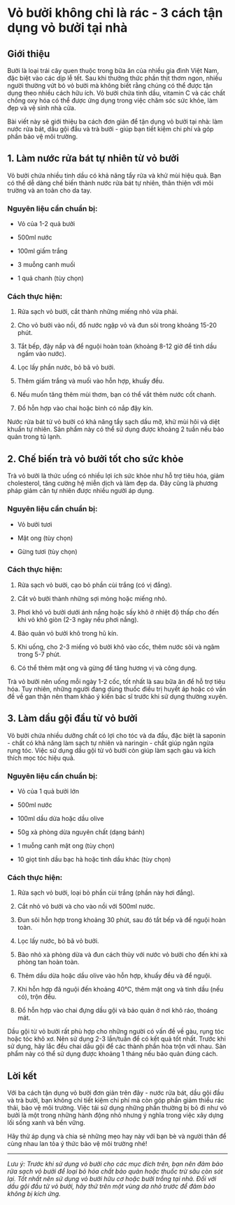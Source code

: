 ﻿
# Vỏ bưởi không chỉ là rác - 3 cách tận dụng vỏ bưởi tại nhà

## Giới thiệu

Bưởi là loại trái cây quen thuộc trong bữa ăn của nhiều gia đình Việt Nam, đặc biệt vào các dịp lễ tết. Sau khi thưởng thức phần thịt thơm ngon, nhiều người thường vứt bỏ vỏ bưởi mà không biết rằng chúng có thể được tận dụng theo nhiều cách hữu ích. Vỏ bưởi chứa tinh dầu, vitamin C và các chất chống oxy hóa có thể được ứng dụng trong việc chăm sóc sức khỏe, làm đẹp và vệ sinh nhà cửa.

Bài viết này sẽ giới thiệu ba cách đơn giản để tận dụng vỏ bưởi tại nhà: làm nước rửa bát, dầu gội đầu và trà bưởi - giúp bạn tiết kiệm chi phí và góp phần bảo vệ môi trường.

## 1. Làm nước rửa bát tự nhiên từ vỏ bưởi

Vỏ bưởi chứa nhiều tinh dầu có khả năng tẩy rửa và khử mùi hiệu quả. Bạn có thể dễ dàng chế biến thành nước rửa bát tự nhiên, thân thiện với môi trường và an toàn cho da tay.

### Nguyên liệu cần chuẩn bị:

-   Vỏ của 1-2 quả bưởi
    
-   500ml nước
    
-   100ml giấm trắng
    
-   3 muỗng canh muối
    
-   1 quả chanh (tùy chọn)
    

### Cách thực hiện:

1.  Rửa sạch vỏ bưởi, cắt thành những miếng nhỏ vừa phải.
    
2.  Cho vỏ bưởi vào nồi, đổ nước ngập vỏ và đun sôi trong khoảng 15-20 phút.
    
3.  Tắt bếp, đậy nắp và để nguội hoàn toàn (khoảng 8-12 giờ để tinh dầu ngấm vào nước).
    
4.  Lọc lấy phần nước, bỏ bã vỏ bưởi.
    
5.  Thêm giấm trắng và muối vào hỗn hợp, khuấy đều.
    
6.  Nếu muốn tăng thêm mùi thơm, bạn có thể vắt thêm nước cốt chanh.
    
7.  Đổ hỗn hợp vào chai hoặc bình có nắp đậy kín.
    

Nước rửa bát từ vỏ bưởi có khả năng tẩy sạch dầu mỡ, khử mùi hôi và diệt khuẩn tự nhiên. Sản phẩm này có thể sử dụng được khoảng 2 tuần nếu bảo quản trong tủ lạnh.

## 2. Chế biến trà vỏ bưởi tốt cho sức khỏe

Trà vỏ bưởi là thức uống có nhiều lợi ích sức khỏe như hỗ trợ tiêu hóa, giảm cholesterol, tăng cường hệ miễn dịch và làm đẹp da. Đây cũng là phương pháp giảm cân tự nhiên được nhiều người áp dụng.

### Nguyên liệu cần chuẩn bị:

-   Vỏ bưởi tươi
    
-   Mật ong (tùy chọn)
    
-   Gừng tươi (tùy chọn)
    

### Cách thực hiện:

1.  Rửa sạch vỏ bưởi, cạo bỏ phần cùi trắng (có vị đắng).
    
2.  Cắt vỏ bưởi thành những sợi mỏng hoặc miếng nhỏ.
    
3.  Phơi khô vỏ bưởi dưới ánh nắng hoặc sấy khô ở nhiệt độ thấp cho đến khi vỏ khô giòn (2-3 ngày nếu phơi nắng).
    
4.  Bảo quản vỏ bưởi khô trong hũ kín.
    
5.  Khi uống, cho 2-3 miếng vỏ bưởi khô vào cốc, thêm nước sôi và ngâm trong 5-7 phút.
    
6.  Có thể thêm mật ong và gừng để tăng hương vị và công dụng.
    

Trà vỏ bưởi nên uống mỗi ngày 1-2 cốc, tốt nhất là sau bữa ăn để hỗ trợ tiêu hóa. Tuy nhiên, những người đang dùng thuốc điều trị huyết áp hoặc có vấn đề về gan thận nên tham khảo ý kiến bác sĩ trước khi sử dụng thường xuyên.

## 3. Làm dầu gội đầu từ vỏ bưởi

Vỏ bưởi chứa nhiều dưỡng chất có lợi cho tóc và da đầu, đặc biệt là saponin - chất có khả năng làm sạch tự nhiên và naringin - chất giúp ngăn ngừa rụng tóc. Việc sử dụng dầu gội từ vỏ bưởi còn giúp làm sạch gàu và kích thích mọc tóc hiệu quả.

### Nguyên liệu cần chuẩn bị:

-   Vỏ của 1 quả bưởi lớn
    
-   500ml nước
    
-   100ml dầu dừa hoặc dầu olive
    
-   50g xà phòng dừa nguyên chất (dạng bánh)
    
-   1 muỗng canh mật ong (tùy chọn)
    
-   10 giọt tinh dầu bạc hà hoặc tinh dầu khác (tùy chọn)
    

### Cách thực hiện:

1.  Rửa sạch vỏ bưởi, loại bỏ phần cùi trắng (phần này hơi đắng).
    
2.  Cắt nhỏ vỏ bưởi và cho vào nồi với 500ml nước.
    
3.  Đun sôi hỗn hợp trong khoảng 30 phút, sau đó tắt bếp và để nguội hoàn toàn.
    
4.  Lọc lấy nước, bỏ bã vỏ bưởi.
    
5.  Bào nhỏ xà phòng dừa và đun cách thủy với nước vỏ bưởi cho đến khi xà phòng tan hoàn toàn.
    
6.  Thêm dầu dừa hoặc dầu olive vào hỗn hợp, khuấy đều và để nguội.
    
7.  Khi hỗn hợp đã nguội đến khoảng 40°C, thêm mật ong và tinh dầu (nếu có), trộn đều.
    
8.  Đổ hỗn hợp vào chai đựng dầu gội và bảo quản ở nơi khô ráo, thoáng mát.
    

Dầu gội từ vỏ bưởi rất phù hợp cho những người có vấn đề về gàu, rụng tóc hoặc tóc khô xơ. Nên sử dụng 2-3 lần/tuần để có kết quả tốt nhất. Trước khi sử dụng, hãy lắc đều chai dầu gội để các thành phần hòa trộn với nhau. Sản phẩm này có thể sử dụng được khoảng 1 tháng nếu bảo quản đúng cách.

## Lời kết

Với ba cách tận dụng vỏ bưởi đơn giản trên đây - nước rửa bát, dầu gội đầu và trà bưởi, bạn không chỉ tiết kiệm chi phí mà còn góp phần giảm thiểu rác thải, bảo vệ môi trường. Việc tái sử dụng những phần thường bị bỏ đi như vỏ bưởi là một trong những hành động nhỏ nhưng ý nghĩa trong việc xây dựng lối sống xanh và bền vững.

Hãy thử áp dụng và chia sẻ những mẹo hay này với bạn bè và người thân để cùng nhau lan tỏa ý thức bảo vệ môi trường nhé!

----------

*Lưu ý: Trước khi sử dụng vỏ bưởi cho các mục đích trên, bạn nên đảm bảo rửa sạch vỏ bưởi để loại bỏ hóa chất bảo quản hoặc thuốc trừ sâu còn sót lại. Tốt nhất nên sử dụng vỏ bưởi hữu cơ hoặc bưởi trồng tại nhà. Đối với dầu gội đầu từ vỏ bưởi, hãy thử trên một vùng da nhỏ trước để đảm bảo không bị kích ứng.*
